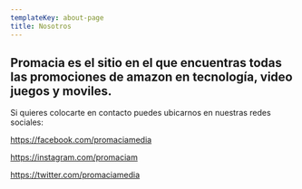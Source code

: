 ```yaml
---
templateKey: about-page
title: Nosotros
---
```

## Promacia es el sitio en el que encuentras todas las promociones de amazon en tecnología, video juegos y moviles.

Si quieres colocarte en contacto puedes ubicarnos en nuestras redes sociales:

<https://facebook.com/promaciamedia>

<https://instagram.com/promaciam>  

<https://twitter.com/promaciamedia>
